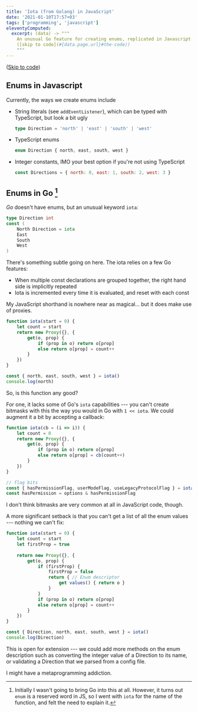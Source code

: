 ```yaml
---
title: 'Iota (from Golang) in JavaScript'
date: '2021-01-10T17:57+03'
tags: ['programming', 'javascript']
eleventyComputed:
  excerpt: (data) -> """
    An unusual Go feature for creating enums, replicated in Javascript with `Proxy`
    ([skip to code](#{data.page.url}#the-code))
    """
---
```


([Skip to code](#the-code))

## Enums in Javascript

Currently, the ways we create enums include
-	String literals (see `addEventListener`), which can be typed with TypeScript, but look a bit ugly
	```ts
	type Direction = 'north' | 'east' | 'south' | 'west'
	```
	
-	TypeScript enums
	```ts
	enum Direction { north, east, south, west }
	
-	Integer constants, IMO your best option if you're not using TypeScript
	```js
	const Directions = { north: 0, east: 1, south: 2, west: 3 }
	```

## Enums in Go [^go]

_Go_ doesn't have enums, but an unusual keyword `iota`:

```go
type Direction int
const (
	North Direction = iota
	East
	South
	West
)
```

There's something subtle going on here. The iota relies on a few Go features:
-	When multiple const declarations are grouped together, the right hand side is implicitly repeated
-	Iota is incremented every time it is evaluated, and reset with each const

My JavaScript shorthand is nowhere near as magical... but it does make use of proxies.

```js {#the-code}
function iota(start = 0) {
	let count = start
	return new Proxy({}, {
		get(o, prop) {
			if (prop in o) return o[prop]
			else return o[prop] = count++
		}
	})
}

const { north, east, south, west } = iota()
console.log(north)
```

So, is this function any good?

For one, it lacks some of Go's `iota` capabilities --- you can't create bitmasks with this the way you would in Go with `1 << iota`. We could augment it a bit by accepting a callback:

```js
function iota(cb = (i => i)) {
	let count = 0
	return new Proxy({}, {
		get(o, prop) {
			if (prop in o) return o[prop]
			else return o[prop] = cb(count++)
		}
	})
}

// flag bits
const { hasPermissionFlag, userModeFlag, useLegacyProtocolFlag } = iota(i => 1 << i)
const hasPermission = options & hasPermissionFlag
```

I don't think bitmasks are very common at all in JavaScript code, though.

A more significant setback is that you can't get a list of all the enum values --- nothing we can't fix:

```js
function iota(start = 0) {
	let count = start
	let firstProp = true
  
	return new Proxy({}, {
		get(o, prop) {
			if (firstProp) {
	  			firstProp = false
	  			return { // Enum descriptor
					get values() { return o }
				}
			}
			if (prop in o) return o[prop]
			else return o[prop] = count++
		}
	})
}

const { Direction, north, east, south, west } = iota()
console.log(Direction)
```

This is open for extension --- we could add more methods on the enum description such as converting the integer value of a Direction to its name, or validating a Direction that we parsed from a config file.

I might have a metaprogramming addiction.

[^go]: Initially I wasn't going to bring Go into this at all. However, it turns out `enum` is a reserved word in JS, so I went with `iota` for the name of the function, and felt the need to explain it.
